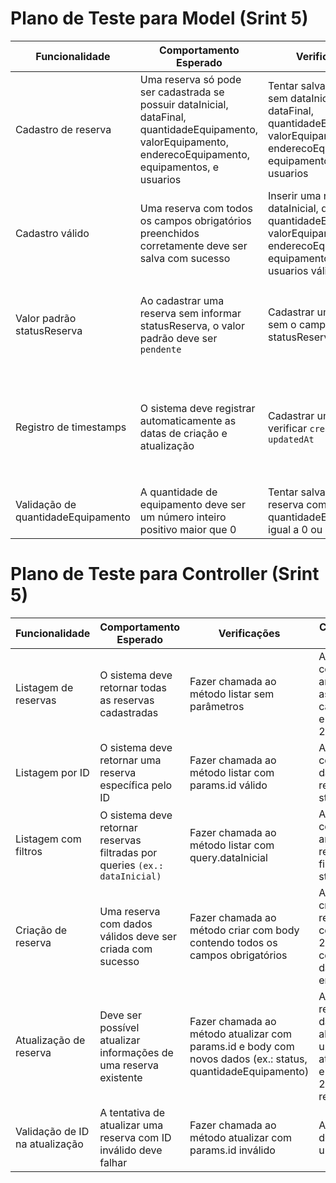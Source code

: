 # Plano de Teste para Model (Srint 5) 

| Funcionalidade          | Comportamento Esperado                                                          | Verificações                                                  | Critérios de Aceite                                                          |
| ----------------------- | ------------------------------------------------------------------------------- | ------------------------------------------------------------- | ---------------------------------------------------------------------------- |
| Cadastro de reserva       | Uma reserva só pode ser cadastrada se possuir dataInicial, dataFinal, quantidadeEquipamento, valorEquipamento, enderecoEquipamento, equipamentos, e usuarios                      | Tentar salvar reserva sem dataInicial, dataFinal, quantidadeEquipamento, valorEquipamento, enderecoEquipamento, equipamentos, ou usuarios                  | A operação deve falhar com erro de validação (`required`)               |
| Cadastro válido         | Uma reserva com todos os campos obrigatórios preenchidos corretamente deve ser salva com sucesso   | Inserir uma reserva com dataInicial, dataFinal, quantidadeEquipamento, valorEquipamento, enderecoEquipamento, equipamentos, e usuarios válidos | A reserva é salva e retornada com `_id`, `createdAt` e `updatedAt`          |
| Valor padrão statusReserva | Ao cadastrar uma reserva sem informar statusReserva, o valor padrão deve ser `pendente` | Cadastrar uma reserva sem o campo statusReserva                 | O campo statusReserva deve estar como `pendente` no documento salvo             |
| Registro de timestamps  | O sistema deve registrar automaticamente as datas de criação e atualização      | Cadastrar uma reserva e verificar `createdAt` e `updatedAt`      | Os campos `createdAt` e `updatedAt` existem e são preenchidos corretamente com instâncias de Date  |
| Validação de quantidadeEquipamento     | A quantidade de equipamento deve ser um número inteiro positivo maior que 0                             | Tentar salvar uma reserva com quantidadeEquipamento igual a 0 ou negativo          | A operação deve falhar com erro de validação                         |


# Plano de Teste para Controller (Srint 5) 

| Funcionalidade          | Comportamento Esperado                                                          | Verificações                                                  | Critérios de Aceite                                                          |
| ----------------------- | ------------------------------------------------------------------------------- | ------------------------------------------------------------- | ---------------------------------------------------------------------------- |
| Listagem de reservas      | O sistema deve retornar todas as reservas cadastradas                     | Fazer chamada ao método listar sem parâmetros            | A resposta contém um array com as reservas cadastradas e status 200               |
| Listagem por ID        | O sistema deve retornar uma reserva específica pelo ID   | Fazer chamada ao método listar com params.id válido | A resposta contém os dados da reserva e status 200         |
| Listagem com filtros | O sistema deve retornar reservas filtradas por queries `(ex.: dataInicial)` | Fazer chamada ao método listar com query.dataInicial                 | A resposta contém um array com reservas filtradas e status 200             |
| Criação de reserva  | Uma reserva com dados válidos deve ser criada com sucesso      | Fazer chamada ao método criar com body contendo todos os campos obrigatórios      | A reserva é criada, retornada com status 201, e contém os dados enviados  |
| Atualização de reserva     | Deve ser possível atualizar informações de uma reserva existente                            | Fazer chamada ao método atualizar com params.id e body com novos dados (ex.: status, quantidadeEquipamento)    | A reserva reflete os dados alterados, updatedAt é atualizado, e status 200 é retornado                         |
| Validação de ID na atualização     | A tentativa de atualizar uma reserva com ID inválido deve falhar                           | Fazer chamada ao método atualizar com params.id inválido    | A operação deve lançar um erro                         |